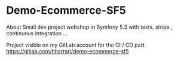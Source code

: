 # Demo-Ecommerce-SF5
About Small dev project webshop in Symfony 5.3 with tests, stripe , continuous integration ...

Project visible on my GitLab account for the CI / CD part
https://gitlab.com/hharrari/demo-ecommerce-sf5
